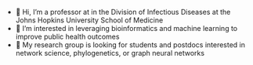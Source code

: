 - 🦠 Hi, I’m a professor at in the Division of Infectious Diseases at the Johns Hopkins University School of Medicine
- 🧬 I’m interested in leveraging bioinformatics and machine learning to improve public health outcomes
- 🔬 My research group is looking for students and postdocs interested in network science, phylogenetics, or graph neural networks

<!---
sclipman/sclipman is a ✨ special ✨ repository because its `README.md` (this file) appears on your GitHub profile.
You can click the Preview link to take a look at your changes.
--->
